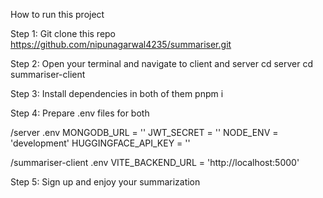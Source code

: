 How to run this project

Step 1: Git clone this repo
https://github.com/nipunagarwal4235/summariser.git

Step 2: Open your terminal and navigate to client and server
cd server
cd summariser-client

Step 3: Install dependencies in both of them
pnpm i

Step 4: Prepare .env files for both

/server .env
MONGODB_URL = ''
JWT_SECRET = ''
NODE_ENV = 'development'
HUGGINGFACE_API_KEY = ''

/summariser-client .env
VITE_BACKEND_URL = 'http://localhost:5000'

Step 5: Sign up and enjoy your summarization
